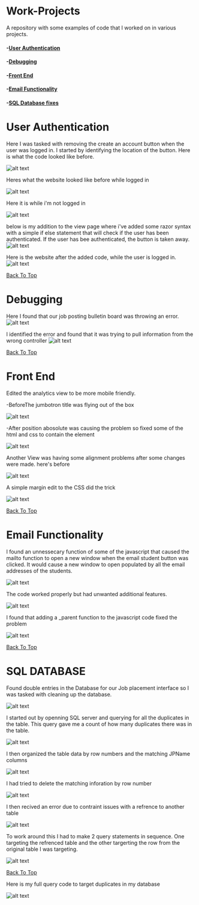 # Work-Projects
A repository with some examples of code that I worked on in various projects.

#### -[User Authentication](#User-Authentication)

#### -[Debugging](#Debugging)

#### -[Front End](#Front-End)

#### -[Email Functionality](#Email-Functionality)

#### -[SQL Database fixes](#SQL-Database)



# **User Authentication**

Here I was tasked with removing the create an account button when the user was logged in. I started by identifying the location of the button. Here is what the code looked like before. 

![alt text](https://github.com/Tmc802/Work-Projects/blob/master/Project%20screen%20shots/Hide%20Create%20Button%20On%20Loggin/HideButtonCodeBefore.jpg)

Heres what the website looked like before while logged in

![alt text](https://github.com/Tmc802/Work-Projects/blob/master/Project%20screen%20shots/Hide%20Create%20Button%20On%20Loggin/HideButtonWebsiteBefore.jpg)

Here it is while i'm not logged in

![alt text](https://github.com/Tmc802/Work-Projects/blob/master/Project%20screen%20shots/Hide%20Create%20Button%20On%20Loggin/HideButtonWebsiteBeforeNotLoggedIn.jpg)

below is my addition to the view page where i've added some razor syntax with a simple if else statement that will check if the user has been authenticated. If the user has bee authenticated, the button is taken away.
![alt text](https://github.com/Tmc802/Work-Projects/blob/master/Project%20screen%20shots/Hide%20Create%20Button%20On%20Loggin/HideButtonCodeAfter.jpg)

Here is the website after the added code, while the user is logged in.
![alt text](https://github.com/Tmc802/Work-Projects/blob/master/Project%20screen%20shots/Hide%20Create%20Button%20On%20Loggin/HideButtonWebsiteAfterLoggedIn.jpg)

[Back To Top](#Work-Projects)


# **Debugging**


Here I found that our job posting bulletin board was throwing an error.
![alt text](https://github.com/Tmc802/Work-Projects/blob/master/Project%20screen%20shots/Debugging%20JPBulletin%20Controller/JPBulletinsDebug.jpg)

I identified the error and found that it was trying to pull information from the wrong controller
![alt text](https://github.com/Tmc802/Work-Projects/blob/master/Project%20screen%20shots/Debugging%20JPBulletin%20Controller/JPBulletinDebugFix.jpg)

[Back To Top](#Work-Projects)

# **Front End**

Edited the analytics view to be more mobile friendly.


-BeforeThe jumbotron title was flying out of the box


![alt text](https://github.com/Tmc802/Work-Projects/blob/master/Project%20screen%20shots/making%20the%20Job%20Interface%20index%20page%20responsive%20and%20mobile%20friendly/AnalyticsViewBug.jpg)

-After
position abosolute was causing the problem so fixed some of the html and css to contain the element

![alt text](https://github.com/Tmc802/Work-Projects/blob/master/Project%20screen%20shots/making%20the%20Job%20Interface%20index%20page%20responsive%20and%20mobile%20friendly/JobInterface1.jpg)


Another View was having some alignment problems after some changes were made.
here's before


![alt text](https://github.com/Tmc802/Work-Projects/blob/master/Project%20screen%20shots/Alignment%20and%20Style%20Changes/JPnotificationsViewPic.jpg)

A simple margin edit to the CSS did the trick


![alt text](https://github.com/Tmc802/Work-Projects/blob/master/Project%20screen%20shots/Alignment%20and%20Style%20Changes/JPnotificationsFixedCodePic.jpg)

[Back To Top](#Work-Projects)

# **Email Functionality**

I found an unnessecary function of some of the javascript that caused the mailto function to open a new window when the email student button was clicked. It would cause a new window to open populated by all the email addresses of the students.


![alt text](https://github.com/Tmc802/Work-Projects/blob/master/Project%20screen%20shots/Email%20Functionality/emailFunctionalityWebsiteBefore.jpg)

The code worked properly but had unwanted additional features.

![alt text](https://github.com/Tmc802/Work-Projects/blob/master/Project%20screen%20shots/Email%20Functionality/emailFunctionalityCodeBefore.jpg)

I found that adding a _parent function to the javascript code fixed the problem

![alt text](https://github.com/Tmc802/Work-Projects/blob/master/Project%20screen%20shots/Email%20Functionality/emailFunctionalityCodeAfter.jpg)


[Back To Top](#Work-Projects)



# **SQL DATABASE**

Found double entries in the Database for our Job placement interface so I was tasked with cleaning up the database.

![alt text](https://github.com/Tmc802/Work-Projects/blob/master/Project%20screen%20shots/Database%20Management/JPStudentsTablePic.jpg)

I started out by openning SQL server and querying for all the duplicates in the table. This query gave me a count of how many duplicates there was in the table.


![alt text](https://github.com/Tmc802/Work-Projects/blob/master/Project%20screen%20shots/Database%20Management/DatabaseDuplicateQueryPic.jpg)

I then organized the table data by row numbers and the matching JPName columns

![alt text](https://github.com/Tmc802/Work-Projects/blob/master/Project%20screen%20shots/Database%20Management/DatabaseQueryCode.jpg)

I had tried to delete the matching inforation by row number

![alt text](https://github.com/Tmc802/Work-Projects/blob/master/Project%20screen%20shots/Database%20Management/DatabaseQueryAttemptCode.jpg
)

I then recived an error due to contraint issues with a refrence to another table 

![alt text](https://github.com/Tmc802/Work-Projects/blob/master/Project%20screen%20shots/Database%20Management/DatabaseContraintError.jpg)

To work around this I had to make 2 query statements in sequence. One targeting the refrenced table and the other targerting the row from the original table I was targeting. 

![alt text](https://github.com/Tmc802/Work-Projects/blob/master/Project%20screen%20shots/Database%20Management/DatabaseContraintWorkaround.jpg)


[Back To Top](#Work-Projects)



Here is my full query code to target duplicates in my database

![alt text](https://github.com/Tmc802/Work-Projects/blob/master/Project%20screen%20shots/Database%20Management/DatabaseManagementQuery.jpg)



